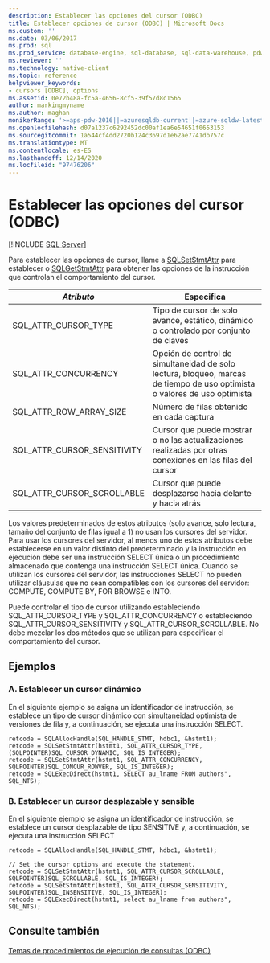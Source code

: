 ```yaml
---
description: Establecer las opciones del cursor (ODBC)
title: Establecer opciones de cursor (ODBC) | Microsoft Docs
ms.custom: ''
ms.date: 03/06/2017
ms.prod: sql
ms.prod_service: database-engine, sql-database, sql-data-warehouse, pdw
ms.reviewer: ''
ms.technology: native-client
ms.topic: reference
helpviewer_keywords:
- cursors [ODBC], options
ms.assetid: 0e72b48a-fc5a-4656-8cf5-39f57d8c1565
author: markingmyname
ms.author: maghan
monikerRange: '>=aps-pdw-2016||=azuresqldb-current||=azure-sqldw-latest||>=sql-server-2016||>=sql-server-linux-2017||=azuresqldb-mi-current'
ms.openlocfilehash: d07a1237c6292452dc00af1ea6e54651f0653153
ms.sourcegitcommit: 1a544cf4dd2720b124c3697d1e62ae7741db757c
ms.translationtype: MT
ms.contentlocale: es-ES
ms.lasthandoff: 12/14/2020
ms.locfileid: "97476206"
---
```

# <a name="set-cursor-options-odbc"></a>Establecer las opciones del cursor (ODBC)
[!INCLUDE [SQL Server](../../../includes/applies-to-version/sql-asdb-asdbmi-asa-pdw.md)]

  Para establecer las opciones de cursor, llame a [SQLSetStmtAttr](../../../relational-databases/native-client-odbc-api/sqlsetstmtattr.md) para establecer o [SQLGetStmtAttr](../../../relational-databases/native-client-odbc-api/sqlgetstmtattr.md) para obtener las opciones de la instrucción que controlan el comportamiento del cursor.  
  
|*Atributo*|Especifica|  
|-----------------|---------------|  
|SQL_ATTR_CURSOR_TYPE|Tipo de cursor de solo avance, estático, dinámico o controlado por conjunto de claves|  
|SQL_ATTR_CONCURRENCY|Opción de control de simultaneidad de solo lectura, bloqueo, marcas de tiempo de uso optimista o valores de uso optimista|  
|SQL_ATTR_ROW_ARRAY_SIZE|Número de filas obtenido en cada captura|  
|SQL_ATTR_CURSOR_SENSITIVITY|Cursor que puede mostrar o no las actualizaciones realizadas por otras conexiones en las filas del cursor|  
|SQL_ATTR_CURSOR_SCROLLABLE|Cursor que puede desplazarse hacia delante y hacia atrás|  
  
 Los valores predeterminados de estos atributos (solo avance, solo lectura, tamaño del conjunto de filas igual a 1) no usan los cursores del servidor. Para usar los cursores del servidor, al menos uno de estos atributos debe establecerse en un valor distinto del predeterminado y la instrucción en ejecución debe ser una instrucción SELECT única o un procedimiento almacenado que contenga una instrucción SELECT única. Cuando se utilizan los cursores del servidor, las instrucciones SELECT no pueden utilizar cláusulas que no sean compatibles con los cursores del servidor: COMPUTE, COMPUTE BY, FOR BROWSE e INTO.  
  
 Puede controlar el tipo de cursor utilizando estableciendo SQL_ATTR_CURSOR_TYPE y SQL_ATTR_CONCURRENCY o estableciendo SQL_ATTR_CURSOR_SENSITIVITY y SQL_ATTR_CURSOR_SCROLLABLE. No debe mezclar los dos métodos que se utilizan para especificar el comportamiento del cursor.  
  
## <a name="examples"></a>Ejemplos  

### <a name="a-set-a-dynamic-cursor"></a>A. Establecer un cursor dinámico

 En el siguiente ejemplo se asigna un identificador de instrucción, se establece un tipo de cursor dinámico con simultaneidad optimista de versiones de fila y, a continuación, se ejecuta una instrucción SELECT.  
  
```  
retcode = SQLAllocHandle(SQL_HANDLE_STMT, hdbc1, &hstmt1);  
retcode = SQLSetStmtAttr(hstmt1, SQL_ATTR_CURSOR_TYPE, (SQLPOINTER)SQL_CURSOR_DYNAMIC, SQL_IS_INTEGER);  
retcode = SQLSetStmtAttr(hstmt1, SQL_ATTR_CONCURRENCY, SQLPOINTER)SQL_CONCUR_ROWVER, SQL_IS_INTEGER);  
retcode = SQLExecDirect(hstmt1, SELECT au_lname FROM authors", SQL_NTS);  
```  
  
### <a name="b-set-a-scrollable-sensitive-cursor"></a>B. Establecer un cursor desplazable y sensible
 En el siguiente ejemplo se asigna un identificador de instrucción, se establece un cursor desplazable de tipo SENSITIVE y, a continuación, se ejecuta una instrucción SELECT  
  
```  
retcode = SQLAllocHandle(SQL_HANDLE_STMT, hdbc1, &hstmt1);  
  
// Set the cursor options and execute the statement.  
retcode = SQLSetStmtAttr(hstmt1, SQL_ATTR_CURSOR_SCROLLABLE, SQLPOINTER)SQL_SCROLLABLE, SQL_IS_INTEGER);  
retcode = SQLSetStmtAttr(hstmt1, SQL_ATTR_CURSOR_SENSITIVITY, SQLPOINTER)SQL_INSENSITIVE, SQL_IS_INTEGER);  
retcode = SQLExecDirect(hstmt1, select au_lname from authors", SQL_NTS);  
```  
  
## <a name="see-also"></a>Consulte también  
 [Temas de procedimientos de ejecución de consultas &#40;ODBC&#41;](../../../relational-databases/native-client-odbc-how-to/execute-queries/executing-queries-how-to-topics-odbc.md)  
  
  
